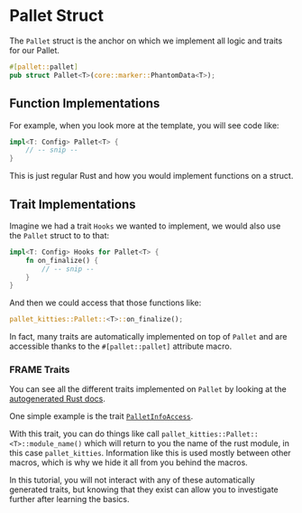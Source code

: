 # Pallet Struct

The `Pallet` struct is the anchor on which we implement all logic and traits for our Pallet.

```rust
#[pallet::pallet]
pub struct Pallet<T>(core::marker::PhantomData<T>);
```

## Function Implementations

For example, when you look more at the template, you will see code like:

```rust
impl<T: Config> Pallet<T> {
	// -- snip --
}
```

This is just regular Rust and how you would implement functions on a struct.

## Trait Implementations

Imagine we had a trait `Hooks` we wanted to implement, we would also use the `Pallet` struct to to that:

```rust
impl<T: Config> Hooks for Pallet<T> {
	fn on_finalize() {
		// -- snip --
	}
}
```

And then we could access that those functions like:

```rust
pallet_kitties::Pallet::<T>::on_finalize();
```

In fact, many traits are automatically implemented on top of `Pallet` and are accessible thanks to the `#[pallet::pallet]` attribute macro.

### FRAME Traits

You can see all the different traits implemented on `Pallet` by looking at the [autogenerated Rust docs](https://docs.rs/pallet-sudo/latest/pallet_sudo/pallet/struct.Pallet.html#trait-implementations).

One simple example is the trait [`PalletInfoAccess`](https://docs.rs/frame-support/37.0.0/frame_support/traits/trait.PalletInfoAccess.html).

With this trait, you can do things like call `pallet_kitties::Pallet::<T>::module_name()` which will return to you the name of the rust module, in this case `pallet_kitties`. Information like this is used mostly between other macros, which is why we hide it all from you behind the macros.

In this tutorial, you will not interact with any of these automatically generated traits, but knowing that they exist can allow you to investigate further after learning the basics.
